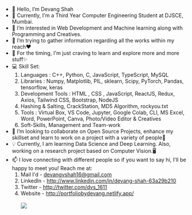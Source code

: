 - 👋 Hello, I’m Devang Shah
- 🌱 Currently, I'm a Third Year Computer Engineering Student at DJSCE, Mumbai.
- 👀 I’m interested in Web Development and Machine learning along with Programming and Creatives.
- 🔭 I’m trying to gather information regarding all the works within my reach❤
- 💛 For the timing, I'm just craving to learn and explore more and more stuff✨
- 💻 Skill Set:
    1. Languages : C++, Python, C, JavaScript, TypeScript, MySQL
    2. Libraries : Numpy, Matplotlib, PIL, sklearn, Scipy, PyTorch, Pandas, tensorflow, keras
    3. Development Tools : HTML , CSS , JavaScript, ReactJS, Redux, Axios, Tailwind CSS, Bootstrap, NodeJS 
    4. Hashing & Salting, CrackStation, MD5 Algorithm, rockyou.txt 
    5. Tools : Virtual Box, VS Code, Jupyter, Google Colab, CLI, MS Excel, Word, PowerPoint, Canva, Photo/Video Editor & Creatives 
    6. Soft-Skills, Management and Team-work 
- 💞️ I’m looking to collaborate on Open Source Projects, enhance my skillset and learn to work on a project with a variety of people👬 
- 💡 Currently, I am learning Data Science and Deep Learning. Also, working on a research project based on Computer Vision.🖥️
- 📫 I love connecting with different people so if you want to say hi, I'll be happy to meet you! Reach me at:
    1. Mail I'd - devangvshah16@gmail.com
    2. LinkedIn - http://www.linkedin.com/in/devang-shah-63a29b210 
    3. Twitter - http://twitter.com/dvs_1611
    4. Website - http://portfoliobydevang.netlify.app/
 <br> <br>![](https://komarev.com/ghpvc/?username=Devang-Shah-49) <br>






<!---
Devang-Shah-49/Devang-Shah-49 is a ✨ special ✨ repository because its `README.md` (this file) appears on your GitHub profile.
You can click the Preview link to take a look at your changes.
--->
